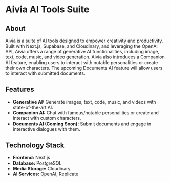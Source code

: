 # Aivia AI Tools Suite

## About
Aivia is a suite of AI tools designed to empower creativity and productivity. 
Built with Next.js, Supabase, and Cloudinary, and leveraging the OpenAI API, Aivia offers a range of generative AI functionalities, including image, text, code, music, and video generation. 
Aivia also introduces a Companion AI feature, enabling users to interact with notable personalities or create their own characters. 
The upcoming Documents AI feature will allow users to interact with submitted documents.

## Features
- **Generative AI:** Generate images, text, code, music, and videos with state-of-the-art AI.
- **Companion AI:** Chat with famous/notable personalities or create and interact with custom characters.
- **Documents AI (Coming Soon):** Submit documents and engage in interactive dialogues with them.

## Technology Stack
- **Frontend:** Next.js
- **Database:** PostgreSQL
- **Media Storage:** Cloudinary
- **AI Services:** OpenAI, Replicate

